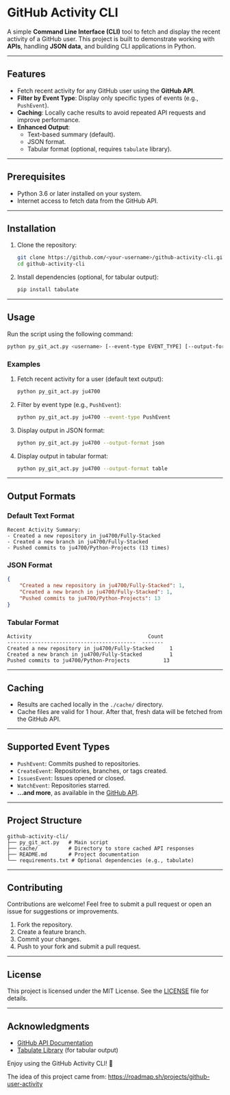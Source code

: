 # GitHub Activity CLI

A simple **Command Line Interface (CLI)** tool to fetch and display the recent activity of a GitHub user. This project is built to demonstrate working with **APIs**, handling **JSON data**, and building CLI applications in Python.

---

## Features

- Fetch recent activity for any GitHub user using the **GitHub API**.
- **Filter by Event Type**: Display only specific types of events (e.g., `PushEvent`).
- **Caching**: Locally cache results to avoid repeated API requests and improve performance.
- **Enhanced Output**:
  - Text-based summary (default).
  - JSON format.
  - Tabular format (optional, requires `tabulate` library).

---

## Prerequisites

- Python 3.6 or later installed on your system.
- Internet access to fetch data from the GitHub API.

---

## Installation

1. Clone the repository:
   ```bash
   git clone https://github.com/<your-username>/github-activity-cli.git
   cd github-activity-cli
   ```

2. Install dependencies (optional, for tabular output):
   ```bash
   pip install tabulate
   ```

---

## Usage

Run the script using the following command:
```bash
python py_git_act.py <username> [--event-type EVENT_TYPE] [--output-format FORMAT]
```

### **Examples**

1. Fetch recent activity for a user (default text output):
   ```bash
   python py_git_act.py ju4700
   ```

2. Filter by event type (e.g., `PushEvent`):
   ```bash
   python py_git_act.py ju4700 --event-type PushEvent
   ```

3. Display output in JSON format:
   ```bash
   python py_git_act.py ju4700 --output-format json
   ```

4. Display output in tabular format:
   ```bash
   python py_git_act.py ju4700 --output-format table
   ```

---

## Output Formats

### **Default Text Format**
```plaintext
Recent Activity Summary:
- Created a new repository in ju4700/Fully-Stacked
- Created a new branch in ju4700/Fully-Stacked
- Pushed commits to ju4700/Python-Projects (13 times)
```

### **JSON Format**
```json
{
    "Created a new repository in ju4700/Fully-Stacked": 1,
    "Created a new branch in ju4700/Fully-Stacked": 1,
    "Pushed commits to ju4700/Python-Projects": 13
}
```

### **Tabular Format**
```plaintext
Activity                                      Count
------------------------------------------  -------
Created a new repository in ju4700/Fully-Stacked     1
Created a new branch in ju4700/Fully-Stacked         1
Pushed commits to ju4700/Python-Projects           13
```

---

## Caching

- Results are cached locally in the `./cache/` directory.
- Cache files are valid for 1 hour. After that, fresh data will be fetched from the GitHub API.

---

## Supported Event Types

- `PushEvent`: Commits pushed to repositories.
- `CreateEvent`: Repositories, branches, or tags created.
- `IssuesEvent`: Issues opened or closed.
- `WatchEvent`: Repositories starred.
- **...and more**, as available in the [GitHub API](https://docs.github.com/en/rest/activity/events).

---

## Project Structure

```
github-activity-cli/
├── py_git_act.py   # Main script
├── cache/          # Directory to store cached API responses
├── README.md       # Project documentation
└── requirements.txt # Optional dependencies (e.g., tabulate)
```

---

## Contributing

Contributions are welcome! Feel free to submit a pull request or open an issue for suggestions or improvements.

1. Fork the repository.
2. Create a feature branch.
3. Commit your changes.
4. Push to your fork and submit a pull request.

---

## License

This project is licensed under the MIT License. See the [LICENSE](LICENSE) file for details.

---

## Acknowledgments

- [GitHub API Documentation](https://docs.github.com/en/rest)
- [Tabulate Library](https://pypi.org/project/tabulate/) (for tabular output)

Enjoy using the GitHub Activity CLI! 🚀

The idea of this project came from: https://roadmap.sh/projects/github-user-activity
